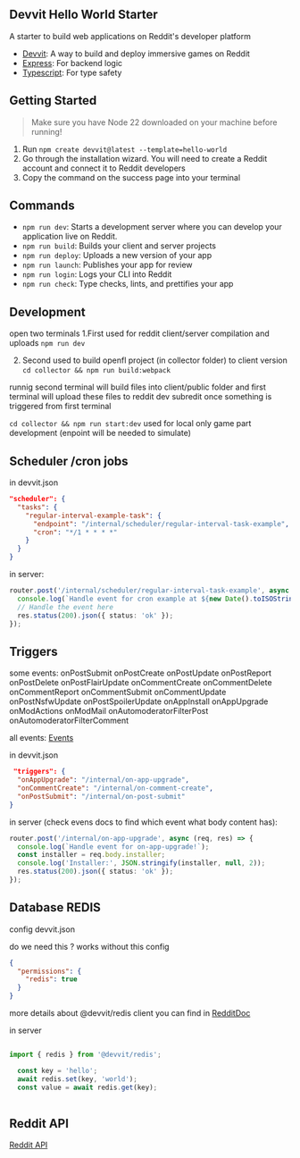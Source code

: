## Devvit Hello World Starter

A starter to build web applications on Reddit's developer platform

- [Devvit](https://developers.reddit.com/): A way to build and deploy immersive games on Reddit
- [Express](https://expressjs.com/): For backend logic
- [Typescript](https://www.typescriptlang.org/): For type safety

## Getting Started

> Make sure you have Node 22 downloaded on your machine before running!

1. Run `npm create devvit@latest --template=hello-world`
2. Go through the installation wizard. You will need to create a Reddit account and connect it to Reddit developers
3. Copy the command on the success page into your terminal

## Commands

- `npm run dev`: Starts a development server where you can develop your application live on Reddit.
- `npm run build`: Builds your client and server projects
- `npm run deploy`: Uploads a new version of your app
- `npm run launch`: Publishes your app for review
- `npm run login`: Logs your CLI into Reddit
- `npm run check`: Type checks, lints, and prettifies your app

## Development

open two terminals
1.First used for reddit client/server compilation and uploads
`npm run dev`

2. Second used to build openfl project (in collector folder) to client version
`cd collector && npm run build:webpack`

runnig second terminal will build files into client/public folder and first terminal will upload these files to reddit dev subredit once something is triggered from first terminal

`cd collector && npm run start:dev` used for local only game part development (enpoint will be needed to simulate)


## Scheduler /cron jobs
in devvit.json

```json
"scheduler": {
  "tasks": {
    "regular-interval-example-task": {
      "endpoint": "/internal/scheduler/regular-interval-task-example",
      "cron": "*/1 * * * *"
    }
  }
}
```

in server:

```ts
router.post('/internal/scheduler/regular-interval-task-example', async (req, res) => {
  console.log(`Handle event for cron example at ${new Date().toISOString()}!`);
  // Handle the event here
  res.status(200).json({ status: 'ok' });
});
```

## Triggers

some events:
    onPostSubmit
    onPostCreate
    onPostUpdate
    onPostReport
    onPostDelete
    onPostFlairUpdate
    onCommentCreate
    onCommentDelete
    onCommentReport
    onCommentSubmit
    onCommentUpdate
    onPostNsfwUpdate
    onPostSpoilerUpdate
    onAppInstall
    onAppUpgrade
    onModActions
    onModMail
    onAutomoderatorFilterPost
    onAutomoderatorFilterComment

  all events: [Events](https://developers.reddit.com/docs/api/public-api/@devvit/namespaces/EventTypes/)

in devvit.json

```json
 "triggers": {
  "onAppUpgrade": "/internal/on-app-upgrade",
  "onCommentCreate": "/internal/on-comment-create",
  "onPostSubmit": "/internal/on-post-submit"
}
```

in server (check evens docs to find which event what body content has):

```ts
router.post('/internal/on-app-upgrade', async (req, res) => {
  console.log(`Handle event for on-app-upgrade!`);
  const installer = req.body.installer;
  console.log('Installer:', JSON.stringify(installer, null, 2));
  res.status(200).json({ status: 'ok' });
});
```

## Database REDIS



config devvit.json

do we need this ? works without this config
```json
{
  "permissions": {
    "redis": true
  }
}
```


more details about @devvit/redis client you can find in [RedditDoc](https://redis.io/docs/latest/commands/)

in server

```ts

import { redis } from '@devvit/redis';

  const key = 'hello';
  await redis.set(key, 'world');
  const value = await redis.get(key);
  

```

## Reddit API

[Reddit API](https://developers.reddit.com/docs/api/redditapi/RedditAPIClient/classes/RedditAPIClient)